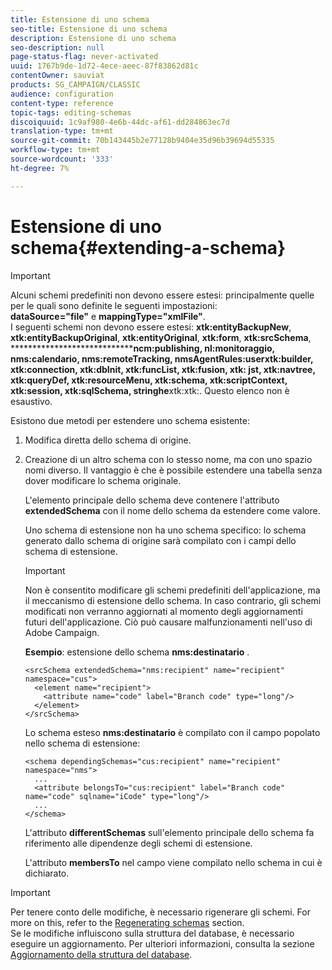 ```yaml
---
title: Estensione di uno schema
seo-title: Estensione di uno schema
description: Estensione di uno schema
seo-description: null
page-status-flag: never-activated
uuid: 1767b9de-1d72-4ece-aeec-87f83862d81c
contentOwner: sauviat
products: SG_CAMPAIGN/CLASSIC
audience: configuration
content-type: reference
topic-tags: editing-schemas
discoiquuid: 1c9af980-4e6b-44dc-af61-dd284863ec7d
translation-type: tm+mt
source-git-commit: 70b143445b2e77128b9404e35d96b39694d55335
workflow-type: tm+mt
source-wordcount: '333'
ht-degree: 7%

---
```



# Estensione di uno schema{#extending-a-schema}

>[!IMPORTANT]
>
>Alcuni schemi predefiniti non devono essere estesi: principalmente quelle per le quali sono definite le seguenti impostazioni:\
>**dataSource=&quot;file&quot;** e **mappingType=&quot;xmlFile&quot;**.\
>I seguenti schemi non devono essere estesi: **xtk:entityBackupNew**, **xtk:entityBackupOriginal**, **xtk:entityOriginal**, **xtk:form**, **xtk:srcSchema**, ******************************************ncm:publishing, nl:monitoraggio, nms:calendario, nms:remoteTracking,  nmsAgentRules:userxtk:builder, xtk:connection, xtk:dbInit, xtk:funcList, xtk:fusion, xtk: jst**, **xtk:navtree**, **xtk:queryDef**, **xtk:resourceMenu**, **xtk:schema**, **xtk:scriptContext, xtk:session, xtk:sqlSchema, stringhe**************xtk:xtk:.
>Questo elenco non è esaustivo.

Esistono due metodi per estendere uno schema esistente:

1. Modifica diretta dello schema di origine.
1. Creazione di un altro schema con lo stesso nome, ma con uno spazio nomi diverso. Il vantaggio è che è possibile estendere una tabella senza dover modificare lo schema originale.

   L&#39;elemento principale dello schema deve contenere l&#39;attributo **extendedSchema** con il nome dello schema da estendere come valore.

   Uno schema di estensione non ha uno schema specifico: lo schema generato dallo schema di origine sarà compilato con i campi dello schema di estensione.

   >[!IMPORTANT]
   >
   >Non è consentito modificare gli schemi predefiniti dell&#39;applicazione, ma il meccanismo di estensione dello schema. In caso contrario, gli schemi modificati non verranno aggiornati al momento degli aggiornamenti futuri dell&#39;applicazione. Ciò può causare malfunzionamenti nell&#39;uso di  Adobe Campaign.

   **Esempio**: estensione dello schema **nms:destinatario** .

   ```
   <srcSchema extendedSchema="nms:recipient" name="recipient" namespace="cus">
     <element name="recipient">
       <attribute name="code" label="Branch code" type="long"/>
     </element>
   </srcSchema>
   ```

   Lo schema esteso **nms:destinatario** è compilato con il campo popolato nello schema di estensione:

   ```
   <schema dependingSchemas="cus:recipient" name="recipient" namespace="nms">
     ...
     <attribute belongsTo="cus:recipient" label="Branch code" name="code" sqlname="iCode" type="long"/>
     ...
   </schema>
   ```

   L&#39;attributo **differentSchemas** sull&#39;elemento principale dello schema fa riferimento alle dipendenze degli schemi di estensione.

   L&#39;attributo **membersTo** nel campo viene compilato nello schema in cui è dichiarato.

>[!IMPORTANT]
>
>Per tenere conto delle modifiche, è necessario rigenerare gli schemi. For more on this, refer to the [Regenerating schemas](../../configuration/using/regenerating-schemas.md) section.\
>Se le modifiche influiscono sulla struttura del database, è necessario eseguire un aggiornamento. Per ulteriori informazioni, consulta la sezione [Aggiornamento della struttura del database](../../configuration/using/updating-the-database-structure.md).

